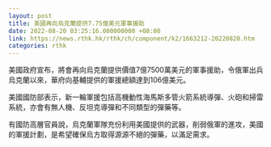 ```yaml
---
layout: post
title: 美國再向烏克蘭提供7.75億美元軍事援助
date: 2022-08-20 03:25:16.000000000 +08:00
link: https://news.rthk.hk/rthk/ch/component/k2/1663212-20220820.htm
categories: rthk
---
```


美國政府宣布，將會再向烏克蘭提供價值7億7500萬美元的軍事援助，令俄軍出兵烏克蘭以來，華府向基輔提供的軍援總額達到106億美元。

美國國防部表示，新一輪軍援包括高機動性海馬斯多管火箭系統導彈、火砲和掃雷系統，亦會有無人機、反坦克導彈和不同類型的彈藥等。

有國防高層官員說，烏克蘭軍隊充份利用美國提供的武器，削弱俄軍的進攻，美國的軍援計劃，是希望確保烏方取得源源不絕的彈藥，以滿足需求。
